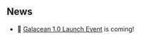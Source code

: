 ## News
- 🌈 [Galacean 1.0 Launch Event](https://www.huodongxing.com/event/7698484963000) is coming!
